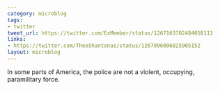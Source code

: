 ```yaml
---
category: microblog
tags:
- twitter
tweet_url: https://twitter.com/ExMember/status/1267163702484058113
links:
- https://twitter.com/TheoShantonas/status/1267096096825905152
layout: microblog
---
```

In some parts of America, the police are not a violent, occupying, paramilitary force.
